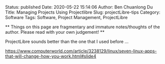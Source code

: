 Status: published
Date: 2020-05-22 15:14:06
Author: Ben Chuanlong Du
Title: Managing Projects Using Projectlibre
Slug: projectLibre-tips
Category: Software
Tags: Software, Project Management, ProjectLibre

**
Things on this page are
fragmentary and immature notes/thoughts of the author.
Please read with your own judgement!
**

ProjectLibre sounds better than the one that I used before ...

https://www.computerworld.com/article/3238129/linux/seven-linux-apps-that-will-change-how-you-work.html#slide4
